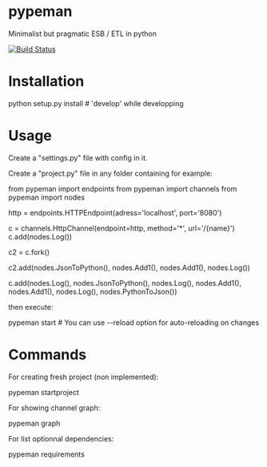 # pypeman

Minimalist but pragmatic ESB / ETL in python


[![Build Status](https://travis-ci.org/mhcomm/pypeman.svg?branch=master)](https://travis-ci.org/mhcomm/pypeman)

# Installation

  python setup.py install # 'develop' while developping

# Usage

Create a "settings.py" file with config in it.

Create a "project.py" file in any folder containing for example:

  from pypeman import endpoints
  from pypeman import channels
  from pypeman import nodes
  
  http = endpoints.HTTPEndpoint(adress='localhost', port='8080')
  
  c = channels.HttpChannel(endpoint=http, method='*', url='/{name}')
  c.add(nodes.Log())
  
  c2 = c.fork()
  
  c2.add(nodes.JsonToPython(), nodes.Add1(), nodes.Add1(), nodes.Log())
  
  c.add(nodes.Log(), nodes.JsonToPython(), nodes.Log(), nodes.Add1(), nodes.Add1(), nodes.Log(), nodes.PythonToJson())
  
  
then execute:

  pypeman start # You can use --reload option for auto-reloading on changes
  
# Commands

For creating fresh project (non implemented):

  pypeman startproject
  
For showing channel graph:

  pypeman graph

For list optionnal dependencies:
 
  pypeman requirements